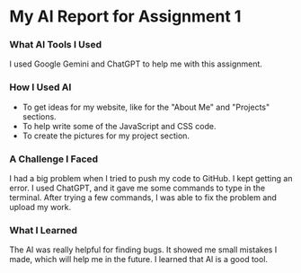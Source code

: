 # My AI Report for Assignment 1

### What AI Tools I Used

I used Google Gemini and ChatGPT to help me with this assignment.

### How I Used AI

* To get ideas for my website, like for the "About Me" and "Projects" sections.
* To help write some of the JavaScript and CSS code.
* To create the pictures for my project section.

### A Challenge I Faced

I had a big problem when I tried to push my code to GitHub. I kept getting an error. I used ChatGPT, and it gave me some commands to type in the terminal. After trying a few commands, I was able to fix the problem and upload my work.

### What I Learned

The AI was really helpful for finding bugs. It showed me small mistakes I made, which will help me in the future. I learned that AI is a good tool.